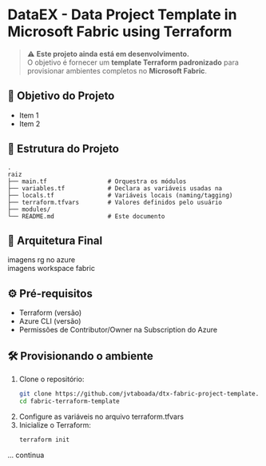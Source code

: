 # DataEX - Data Project Template in Microsoft Fabric using Terraform

> ⚠️ **Este projeto ainda está em desenvolvimento.**  
> O objetivo é fornecer um **template Terraform padronizado** para provisionar ambientes completos  no **Microsoft Fabric**.



## 📌 Objetivo do Projeto
- Item 1
- Item 2



## 📂 Estrutura do Projeto
```plaintext
.
raiz
├── main.tf                 # Orquestra os módulos
├── variables.tf            # Declara as variáveis usadas na 
├── locals.tf               # Variáveis locais (naming/tagging)
├── terraform.tfvars        # Valores definidos pelo usuário
├── modules/
└── README.md               # Este documento
```


## 🧱 Arquitetura Final
imagens rg no azure \
imagens workspace fabric

## ⚙️ Pré-requisitos
- Terraform (versão)
- Azure CLI (versão)
- Permissões de Contributor/Owner na Subscription do Azure

## 🛠️ Provisionando o ambiente

1. Clone o repositório:
   ```bash
   git clone https://github.com/jvtaboada/dtx-fabric-project-template.git
   cd fabric-terraform-template

2. Configure as variáveis no arquivo terraform.tfvars
3. Inicialize o Terraform:
    ```bash
    terraform init

... continua